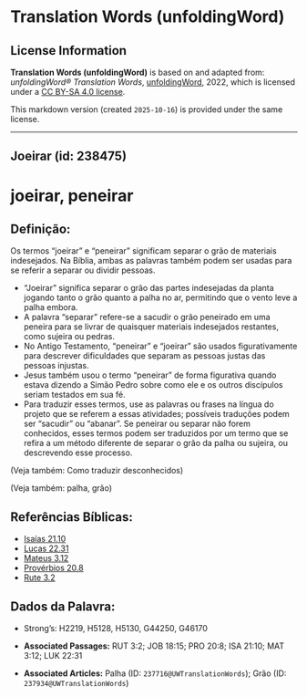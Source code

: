 # Translation Words (unfoldingWord)

## License Information

**Translation Words (unfoldingWord)** is based on and adapted from: _unfoldingWord® Translation Words_, [unfoldingWord](https://unfoldingword.org/utw), 2022, which is licensed under a [CC BY-SA 4.0 license](https://creativecommons.org/licenses/by-sa/4.0/legalcode.en).

This markdown version (created `2025-10-16`) is provided under the same license.



--------------------------------

## Joeirar (id: 238475)

joeirar, peneirar
=================

Definição:
----------

Os termos “joeirar” e “peneirar” significam separar o grão de materiais indesejados. Na Bíblia, ambas as palavras também podem ser usadas para se referir a separar ou dividir pessoas.

* “Joeirar” significa separar o grão das partes indesejadas da planta jogando tanto o grão quanto a palha no ar, permitindo que o vento leve a palha embora.
* A palavra “separar” refere\-se a sacudir o grão peneirado em uma peneira para se livrar de quaisquer materiais indesejados restantes, como sujeira ou pedras.
* No Antigo Testamento, “peneirar” e “joeirar” são usados figurativamente para descrever dificuldades que separam as pessoas justas das pessoas injustas.
* Jesus também usou o termo “peneirar” de forma figurativa quando estava dizendo a Simão Pedro sobre como ele e os outros discípulos seriam testados em sua fé.
* Para traduzir esses termos, use as palavras ou frases na língua do projeto que se referem a essas atividades; possíveis traduções podem ser “sacudir” ou “abanar”. Se peneirar ou separar não forem conhecidos, esses termos podem ser traduzidos por um termo que se refira a um método diferente de separar o grão da palha ou sujeira, ou descrevendo esse processo.

(Veja também: Como traduzir desconhecidos)

(Veja também: palha, grão)

Referências Bíblicas:
---------------------

* [Isaías 21\.10](https://ref.ly/Isa21:10)
* [Lucas 22\.31](https://ref.ly/Luke22:31)
* [Mateus 3\.12](https://ref.ly/Matt3:12)
* [Provérbios 20\.8](https://ref.ly/Prov20:8)
* [Rute 3\.2](https://ref.ly/Ruth3:2)

Dados da Palavra:
-----------------

* Strong’s: H2219, H5128, H5130, G44250, G46170

* **Associated Passages:** RUT 3:2; JOB 18:15; PRO 20:8; ISA 21:10; MAT 3:12; LUK 22:31
* **Associated Articles:** Palha (ID: `237716@UWTranslationWords`); Grão (ID: `237934@UWTranslationWords`)

